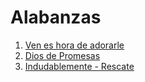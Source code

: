 # Alabanzas
1. [Ven es hora de adorarle](ven-es-hora-de-adorarle)
2. [Dios de Promesas](dios-de-promesas)
3. [Indudablemente - Rescate](indudablemente)